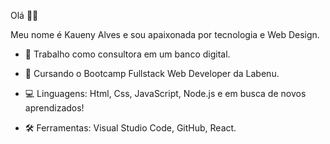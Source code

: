 Olá 👋🏼

Meu nome é Kaueny Alves e sou apaixonada por tecnologia e  Web Design.

- 🏦 Trabalho como consultora em um banco digital.

- 📝 Cursando o Bootcamp Fullstack Web Developer da Labenu.

- 💻 Linguagens: Html, Css, JavaScript, Node.js e em busca de novos aprendizados!

- 🛠 Ferramentas: Visual Studio Code, GitHub, React.

<!--
**Kaueny-Alves/Kaueny-Alves** is a ✨ _special_ ✨ repository because its `README.md` (this file) appears on your GitHub profile.

